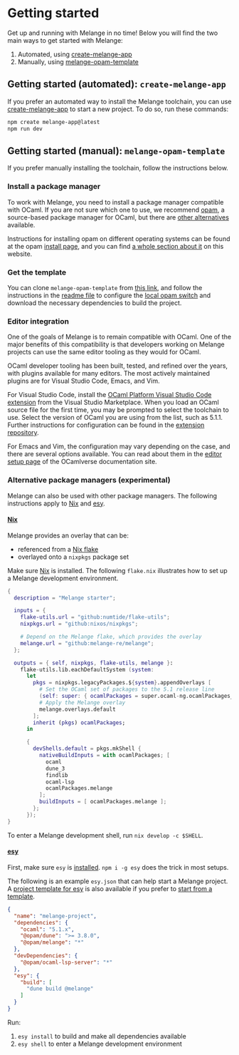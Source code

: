 # Getting started

Get up and running with Melange in no time! Below you will find the two main
ways to get started with Melange:
1. Automated, using
  [create-melange-app](https://github.com/dmmulroy/create-melange-app)
2. Manually, using
  [melange-opam-template](https://github.com/melange-re/melange-opam-template)

## Getting started (automated): `create-melange-app`

If you prefer an automated way to install the Melange toolchain, you can use
[create-melange-app](https://github.com/dmmulroy/create-melange-app) to start a
new project. To do so, run these commands:

```bash
npm create melange-app@latest
npm run dev
```

## Getting started (manual): `melange-opam-template`

If you prefer manually installing the toolchain, follow the instructions below.

### Install a package manager

To work with Melange, you need to install a package manager compatible with
OCaml. If you are not sure which one to use, we recommend
[opam](https://opam.ocaml.org/), a source-based package manager for OCaml, but
there are [other alternatives](#alternative-package-managers-experimental)
available.

Instructions for installing opam on different operating systems can be found at
the opam [install page](https://opam.ocaml.org/doc/Install.html), and you can
find [a whole section about it](package-management.md) on this website.

### Get the template

You can clone `melange-opam-template` from [this
link](https://github.com/melange-re/melange-opam-template/generate), and follow
the instructions in the [readme
file](https://github.com/melange-re/melange-opam-template/blob/main/README.md)
to configure the [local opam
switch](https://opam.ocaml.org/blog/opam-local-switches/) and download the
necessary dependencies to build the project.

### Editor integration

One of the goals of Melange is to remain compatible with OCaml. One of the major
benefits of this compatibility is that developers working on Melange projects
can use the same editor tooling as they would for OCaml.

OCaml developer tooling has been built, tested, and refined over the years, with
plugins available for many editors. The most actively maintained plugins are for
Visual Studio Code, Emacs, and Vim.

For Visual Studio Code, install the [OCaml Platform Visual Studio Code
extension](https://marketplace.visualstudio.com/items?itemName=ocamllabs.ocaml-platform)
from the Visual Studio Marketplace. When you load an OCaml source file for the
first time, you may be prompted to select the toolchain to use. Select the
version of OCaml you are using from the list, such as 5.1.1. Further
instructions for configuration can be found in the [extension
repository](https://github.com/ocamllabs/vscode-ocaml-platform#setting-up-the-extension-for-your-project).

For Emacs and Vim, the configuration may vary depending on the case, and there
are several options available. You can read about them in the [editor setup
page](http://ocamlverse.net/content/editor_setup.html) of the OCamlverse
documentation site.

### Alternative package managers (experimental)

Melange can also be used with other package managers. The following instructions
apply to [Nix](#nix) and [esy](#esy).

#### [Nix](https://nixos.org/)

Melange provides an overlay that can be:

- referenced from a [Nix flake](https://nixos.wiki/wiki/Flakes)
- overlayed onto a `nixpkgs` package set

Make sure [Nix](https://nixos.org/download.html) is installed. The following
`flake.nix` illustrates how to set up a Melange development environment.

```nix
{
  description = "Melange starter";

  inputs = {
    flake-utils.url = "github:numtide/flake-utils";
    nixpkgs.url = "github:nixos/nixpkgs";

    # Depend on the Melange flake, which provides the overlay
    melange.url = "github:melange-re/melange";
  };

  outputs = { self, nixpkgs, flake-utils, melange }:
    flake-utils.lib.eachDefaultSystem (system:
      let
        pkgs = nixpkgs.legacyPackages.${system}.appendOverlays [
          # Set the OCaml set of packages to the 5.1 release line
          (self: super: { ocamlPackages = super.ocaml-ng.ocamlPackages_5_1; })
          # Apply the Melange overlay
          melange.overlays.default
        ];
        inherit (pkgs) ocamlPackages;
      in

      {
        devShells.default = pkgs.mkShell {
          nativeBuildInputs = with ocamlPackages; [
            ocaml
            dune_3
            findlib
            ocaml-lsp
            ocamlPackages.melange
          ];
          buildInputs = [ ocamlPackages.melange ];
        };
      });
}
```

To enter a Melange development shell, run `nix develop -c $SHELL`.

#### [esy](https://esy.sh/)

First, make sure `esy` is
[installed](https://esy.sh/docs/en/getting-started.html#install-esy). `npm i -g
esy` does the trick in most setups.

The following is an example `esy.json` that can help start a Melange project. A
[project template for esy](https://github.com/melange-re/melange-esy-template)
is also available if you prefer to [start from a
template](https://github.com/melange-re/melange-esy-template/generate).

```json
{
  "name": "melange-project",
  "dependencies": {
    "ocaml": "5.1.x",
    "@opam/dune": ">= 3.8.0",
    "@opam/melange": "*"
  },
  "devDependencies": {
    "@opam/ocaml-lsp-server": "*"
  },
  "esy": {
    "build": [
      "dune build @melange"
    ]
  }
}
```

Run:

1. `esy install` to build and make all dependencies available
2. `esy shell` to enter a Melange development environment

